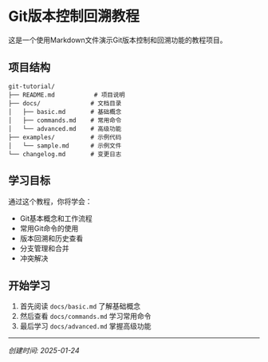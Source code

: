 # Git版本控制回溯教程

这是一个使用Markdown文件演示Git版本控制和回溯功能的教程项目。

## 项目结构

```
git-tutorial/
├── README.md           # 项目说明
├── docs/              # 文档目录
│   ├── basic.md       # 基础概念
│   ├── commands.md    # 常用命令
│   └── advanced.md    # 高级功能
├── examples/          # 示例代码
│   └── sample.md      # 示例文件
└── changelog.md       # 变更日志
```

## 学习目标

通过这个教程，你将学会：
- Git基本概念和工作流程
- 常用Git命令的使用
- 版本回溯和历史查看
- 分支管理和合并
- 冲突解决

## 开始学习

1. 首先阅读 `docs/basic.md` 了解基础概念
2. 然后查看 `docs/commands.md` 学习常用命令
3. 最后学习 `docs/advanced.md` 掌握高级功能

---
*创建时间: 2025-01-24*